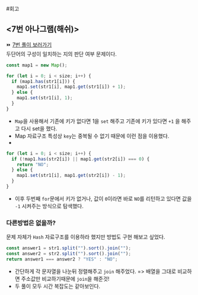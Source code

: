 #회고

## <7번 아나그램(해쉬)>

⏩ [7번 풀이 보러가기](<https://github.com/Croossh/TS_CodingTest/blob/f19d7bf8e093fc4ebbaab56c2afc0e79fb068ff4/Section05/07_%EC%95%84%EB%82%98%EA%B7%B8%EB%9E%A8(%ED%95%B4%EC%89%AC).ts>)<br>
두단어의 구성이 일치하는 지의 판단 여부 문제이다.<br>

```typescript
const map1 = new Map();

for (let i = 0; i < size; i++) {
  if (map1.has(str1[i])) {
    map1.set(str1[i], map1.get(str1[i]) + 1);
  } else {
    map1.set(str1[i], 1);
  }
}
```

- `Map`을 사용해서 기존에 키가 없다면 1을 `set` 해주고 기존에 키가 있다면 `+1` 을 해주고 다시 set을 했다.<br>
- Map 자료구조 특성상 `key`는 중복될 수 없기 때문에 이런 점을 이용했다.
-

```typescript
for (let i = 0; i < size; i++) {
  if (!map1.has(str2[i]) || map1.get(str2[i]) === 0) {
    return "NO";
  } else {
    map1.set(str1[i], map1.get(str2[i]) - 1);
  }
}
```

- 이후 두번째 `for`문에서 키가 없거나, 값이 `0`이라면 바로 `NO`를 리턴하고 있다면 값을 `-1` 시켜주는 방식으로 탐색했다.

### 다른방법은 없을까?

문제 자체가 `Hash` 자료구조를 이용하라 했지만 방법도 구현 해보고 싶었다.

```typescript
const answer1 = str1.split("").sort().join("");
const answer2 = str2.split("").sort().join("");
return answer1 === answer2 ? "YES" : "NO";
```

- 간단하게 각 문자열을 나눈뒤 정렬해주고 `join` 해주었다.
  => 배열을 그대로 비교하면 주소값만 비교하기때문에 `join`을 해준것!<br>
- 두 풀이 모두 시간 복잡도는 같아보인다.
